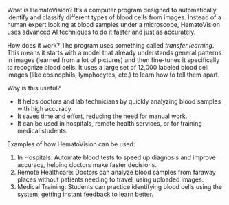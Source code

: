 What is HematoVision?
It’s a computer program designed to automatically identify and classify different types of blood cells from images. Instead of a human expert looking at blood samples under a microscope, HematoVision uses advanced AI techniques to do it faster and just as accurately.

How does it work?
The program uses something called *transfer learning*. This means it starts with a model that already understands general patterns in images (learned from a lot of pictures) and then fine-tunes it specifically to recognize blood cells. It uses a large set of 12,000 labeled blood cell images (like eosinophils, lymphocytes, etc.) to learn how to tell them apart.

Why is this useful?
* It helps doctors and lab technicians by quickly analyzing blood samples with high accuracy.
* It saves time and effort, reducing the need for manual work.
* It can be used in hospitals, remote health services, or for training medical students.

Examples of how HematoVision can be used:

1. In Hospitals: Automate blood tests to speed up diagnosis and improve accuracy, helping doctors make faster decisions.
2. Remote Healthcare: Doctors can analyze blood samples from faraway places without patients needing to travel, using uploaded images.
3. Medical Training: Students can practice identifying blood cells using the system, getting instant feedback to learn better.
